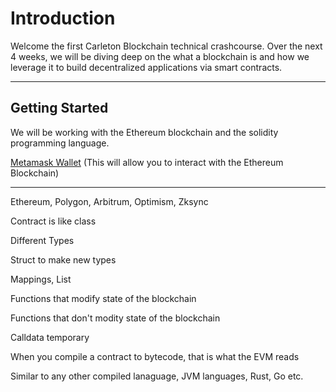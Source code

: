 # Introduction

Welcome the first Carleton Blockchain technical crashcourse. Over the next 4 weeks, we will be diving deep on the what a blockchain is and how we leverage it to build decentralized applications via smart contracts.

---
## Getting Started
We will be working with the Ethereum blockchain and the solidity programming language. 


<a href="https://metamask.io/" target="_blank">Metamask Wallet</a> (This will allow you to interact with the Ethereum Blockchain)



---

Ethereum, Polygon, Arbitrum, Optimism, Zksync


Contract is like class

Different Types

Struct to make new types

Mappings, List

Functions that modify state of the blockchain

Functions that don't modity state of the blockchain

Calldata temporary

When you compile a contract to bytecode, that is what the EVM reads

Similar to any other compiled lanaguage, JVM languages, Rust, Go etc.
